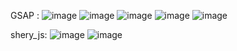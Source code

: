 GSAP :
![image](https://github.com/user-attachments/assets/7b76f7ae-c43f-4d16-a9bb-23305bb78140)
![image](https://github.com/user-attachments/assets/cd98d653-055f-4a3c-acd2-d5831870d02f)
![image](https://github.com/user-attachments/assets/1c34f5b4-af61-4f0b-9b67-57a74abba85f)
![image](https://github.com/user-attachments/assets/4fb5000e-6b58-41a1-a94b-35b2edc4b20e)
![image](https://github.com/user-attachments/assets/641f3a35-8e9d-4afa-8fed-309d8f65c421)

shery_js:
![image](https://github.com/user-attachments/assets/85b8deb5-a83a-458d-b89b-56b5ae56d20e)
![image](https://github.com/user-attachments/assets/19d51098-c09b-4652-bb47-0eaafd4f448c)
